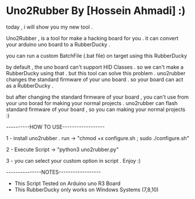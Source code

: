 # Uno2Rubber By [Hossein Ahmadi] :)

today , i will show you my new tool .

Uno2Rubber , is a tool for make a hacking board for you . it can convert your arduino uno board to a RubberDucky .

you can run a custom BatchFile (.bat file) on target  using this RubberDucky

by default , the uno board can't support HID Classes . so we can't make a RubberDucky using that . but this tool can solve this problem .
uno2rubber changes the standard firmware of your uno board . so your board can act as a RubberDucky .

but after changing the standard firmware of your board , you can't use from your uno borad for making your normal projects . 
uno2rubber can flash standard firmware of your board , so you can making your normal projects :) 

----------HOW TO USE------------------

1 - install uno2rubber . run -> "chmod +x configure.sh ; sudo ./configure.sh"

2 - Execute Script -> "python3 uno2rubber.py"

3 - you can select your custom option in script . Enjoy :)


---------------NOTES------------------

* This Script Tested on Arduino uno R3 Board
* This RubberDucky only works on Windows Systems (7,8,10)
